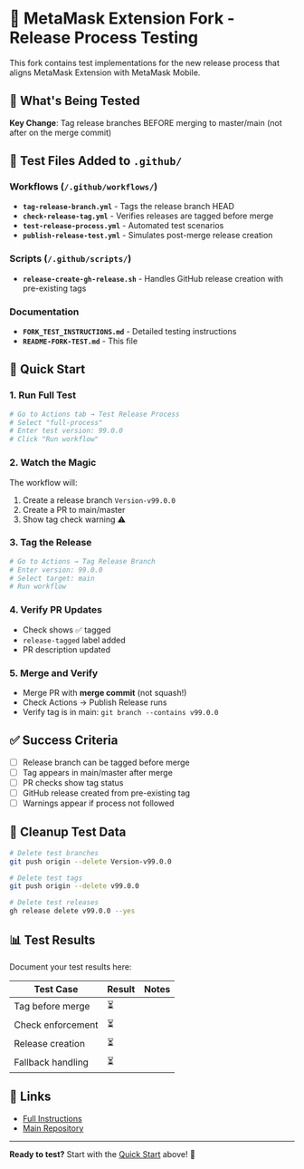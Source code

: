 # 🧪 MetaMask Extension Fork - Release Process Testing

This fork contains test implementations for the new release process that aligns MetaMask Extension with MetaMask Mobile.

## 🎯 What's Being Tested

**Key Change**: Tag release branches BEFORE merging to master/main (not after on the merge commit)

## 📁 Test Files Added to `.github/`

### Workflows (`/.github/workflows/`)
- **`tag-release-branch.yml`** - Tags the release branch HEAD
- **`check-release-tag.yml`** - Verifies releases are tagged before merge
- **`test-release-process.yml`** - Automated test scenarios
- **`publish-release-test.yml`** - Simulates post-merge release creation

### Scripts (`/.github/scripts/`)
- **`release-create-gh-release.sh`** - Handles GitHub release creation with pre-existing tags

### Documentation
- **`FORK_TEST_INSTRUCTIONS.md`** - Detailed testing instructions
- **`README-FORK-TEST.md`** - This file

## 🚀 Quick Start

### 1. Run Full Test
```bash
# Go to Actions tab → Test Release Process
# Select "full-process"
# Enter test version: 99.0.0
# Click "Run workflow"
```

### 2. Watch the Magic
The workflow will:
1. Create a release branch `Version-v99.0.0`
2. Create a PR to main/master
3. Show tag check warning ⚠️

### 3. Tag the Release
```bash
# Go to Actions → Tag Release Branch
# Enter version: 99.0.0
# Select target: main
# Run workflow
```

### 4. Verify PR Updates
- Check shows ✅ tagged
- `release-tagged` label added
- PR description updated

### 5. Merge and Verify
- Merge PR with **merge commit** (not squash!)
- Check Actions → Publish Release runs
- Verify tag is in main: `git branch --contains v99.0.0`

## ✅ Success Criteria

- [ ] Release branch can be tagged before merge
- [ ] Tag appears in main/master after merge
- [ ] PR checks show tag status
- [ ] GitHub release created from pre-existing tag
- [ ] Warnings appear if process not followed

## 🧹 Cleanup Test Data

```bash
# Delete test branches
git push origin --delete Version-v99.0.0

# Delete test tags
git push origin --delete v99.0.0

# Delete test releases
gh release delete v99.0.0 --yes
```

## 📊 Test Results

Document your test results here:

| Test Case | Result | Notes |
|-----------|--------|-------|
| Tag before merge | ⏳ | |
| Check enforcement | ⏳ | |
| Release creation | ⏳ | |
| Fallback handling | ⏳ | |

## 🔗 Links

- [Full Instructions](/.github/FORK_TEST_INSTRUCTIONS.md)
- [Main Repository](https://github.com/MetaMask/metamask-extension)

---

**Ready to test?** Start with the [Quick Start](#-quick-start) above! 🚀
